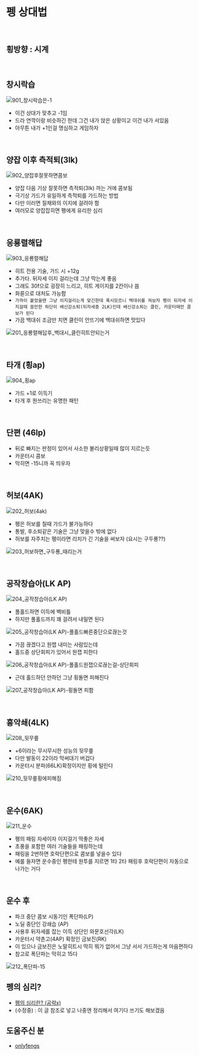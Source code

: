 # 펭 상대법

<br>

## 횡방향 : 시계

<br>

## 창시락습
![901_창시락습은-1](https://github.com/user-attachments/assets/e0ab274e-e2af-4ebd-9efc-3563686132a5)

- 이건 상대가 맞추고 -1임
- 드라 연깍이랑 비슷하긴 한데 그건 내가 앉은 상황이고 이건 내가 서있음
- 아무튼 내가 +1인걸 명심하고 게임하자

<br>

## 양잡 이후 측적퇴(3lk)
![902_양잡후잘못하면콤보](https://github.com/user-attachments/assets/68ddf6d1-cb6a-431a-adfe-92fee04906dc)

- 양잡 다음 기상 잘못하면 측적퇴(3lk) 까는 거에 콤보됨
- 극기상 가드가 유일하게 측적퇴를 가드하는 방법
- 다만 이러면 질채와의 이지에 걸려야 함
- 여러모로 양잡잡히면 펭에게 유리한 심리

<br>

## 응룡렬해답
![903_응룡렬해답](https://github.com/user-attachments/assets/e8d9a49a-ce3b-4d01-bd13-2ca659959f75)

- 히트 전용 기술, 가드 시 +12g
- 추가타. 뒤자세 이지 걸리는데 그냥 막는게 좋음
- 그래도 30f으로 굉장히 느리고, 히트 게이지를 2칸이나 씀
- 화륜으로 대처도 가능함
- `가까이 붙었을땐 그냥 이지걸리는게 맞긴한데 혹시모르니 백대쉬를 쳐보자 펭이 뒤자세 이지걸때 쓸만한 하단이 배신강소퇴(뒤자세중 2LK)인데 배신강소퇴는 클린, 카운터때만 콤보가 된다`
- 가끔 백대쉬 조금만 치면 클린이 안뜨기에 백대쉬하면 맛있다

![201_응룡렬해답후_백대시_클린히트안되는거](https://github.com/user-attachments/assets/18bd0576-b82b-43f0-8dbe-b4b369f55ac8)



<br>

## 타개 (횡ap)
![904_횡ap](https://github.com/user-attachments/assets/f6247b02-911b-42d6-94ad-11bfd939ee6e)

- 가드 +1로 이득기
- 타개 후 원쓰리는 유명한 패턴



<br>

## 단편 (46lp)
- 뒤로 빠지는 판정이 있어서 사소한 불리상황일때 많이 지르는듯
- 카운터시 콤보
- 막히면 -15니까 꼭 띄우자




<br>

## 허보(4AK)
![202_허보(4ak)](https://github.com/user-attachments/assets/f4f2ff10-f31c-4f08-9d3d-7ea40f5a979f)

- 펭은 허보를 칠때 가드가 불가능하다
- 통발, 후소퇴같은 기술은 그냥 맞을수 밖에 없다
- 허보를 자주치는 펭이라면 리치가 긴 기술을 써보자 (요시는 구두룡??)

![203_허보하면_구두룡_때리는거](https://github.com/user-attachments/assets/16d42737-c5cc-4877-beaf-0f4ff5c2f540)


<br>

## 공작창습아(LK AP)
![204_공작창습아(LK AP)](https://github.com/user-attachments/assets/f0875eb3-1799-4320-bb93-70d8a177b622)

- 풀홀드하면 이득에 벽비틀
- 하지만 풀홀드까지 꽤 걸려서 내밀면 된다

![205_공작창습아(LK AP)-풀홀드빠른중단으로끊는것](https://github.com/user-attachments/assets/4a31802d-94e7-469a-8528-3acbca748619)

- 가끔 끊겠다고 원잽 내미는 사람있는데
- 홀드중 상단회피가 있어서 원잽 피한다

![206_공작창습아(LK AP)-풀홀드원잽으로끊는걸-상단회피](https://github.com/user-attachments/assets/662d5958-9e4a-40b1-b93f-d5a823a9c442)

- 근데 홀드하던 안하던 그냥 횡돌면 피해진다

![207_공작창습아(LK AP)-횡돌면 피함](https://github.com/user-attachments/assets/edcd4f32-2bd3-45f6-bc30-4b8688191174)



<br>

## 흉악쇄(4LK)
![208_뒷무릎](https://github.com/user-attachments/assets/01526361-ac0e-424b-856b-7ef63faabcb4)

- +6이라는 무시무시한 성능의 뒷무릎
- 다만 발동이 22이라 막써대기 버겁다
- 카운터시 분파(66LK)확정이지만 횡에 털린다

![210_뒷무릎횡에피해짐](https://github.com/user-attachments/assets/c3405393-f36d-4af3-9f10-3fe0b8320ff5)


<br>

## 운수(6AK)
![211_운수](https://github.com/user-attachments/assets/442f1ed8-879b-4235-a3d6-f2d26e85e0d6)

- 펭의 패링 자세이자 이지걸기 딱좋은 자세
- 초풍을 포함한 여러 기술들을 패링하는데
- 패링을 2번하면 호락단편으로 콤보를 넣을수 있다
- 예를 들자면 운수중인 펭한테 원투를 지르면 1타 2타 패링후 호락단편이 자동으로 나가는 거다


<br>

## 운수 후
- 파크 중단 콤보 시동기인 폭단파(LP)
- 노딜 중단인 강쇄습 (AP)
- 사용후 뒤자세를 잡는 이득 상단인 와문호선각(LK)
- 카운터시 약촌고(4AP) 확정인 금보진(RK)
- 이 있으나 금보진은 노말히트시 딱히 뭐가 없어서 그냥 서서 가드하는게 마음편하다
- 참고로 폭단파는 막히고 15다

![212_폭단파-15](https://github.com/user-attachments/assets/9df142af-ac52-4ae6-a649-c5bd89768e25)





## 펭의 심리?
- [펭의 심리란? (공략x)](https://github.com/oa-kim/tekken8/issues/4)
- (수정중) : 이 글 참조로 넣고 나중엔 정리해서 여기다 쓰기도 해보겠음


## 도움주신 분
- [onlyfengs](https://github.com/onlyfengs)


